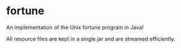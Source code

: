 # fortune
An implementation of the Unix fortune program in Java!

All resource files are kept in a single jar and are streamed efficiently. 

